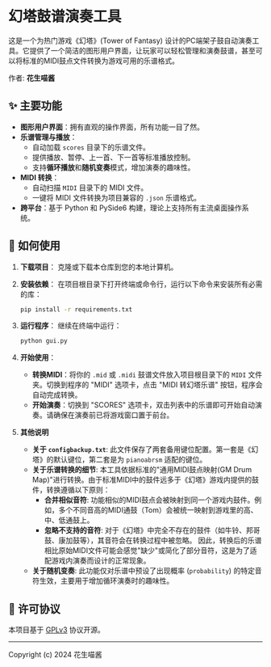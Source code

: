 # 幻塔鼓谱演奏工具

这是一个为热门游戏《幻塔》(Tower of Fantasy) 设计的PC端架子鼓自动演奏工具。它提供了一个简洁的图形用户界面，让玩家可以轻松管理和演奏鼓谱，甚至可以将标准的MIDI鼓点文件转换为游戏可用的乐谱格式。

作者: **花生喵酱**

## ✨ 主要功能

- **图形用户界面**：拥有直观的操作界面，所有功能一目了然。
- **乐谱管理与播放**：
  - 自动加载 `scores` 目录下的乐谱文件。
  - 提供播放、暂停、上一首、下一首等标准播放控制。
  - 支持**循环播放**和**随机变奏**模式，增加演奏的趣味性。
- **MIDI 转换**：
  - 自动扫描 `MIDI` 目录下的 MIDI 文件。
  - 一键将 MIDI 文件转换为项目兼容的 `.json` 乐谱格式。
- **跨平台**：基于 Python 和 PySide6 构建，理论上支持所有主流桌面操作系统。

## 🚀 如何使用

1.  **下载项目**：
    克隆或下载本仓库到您的本地计算机。

2.  **安装依赖**：
    在项目根目录下打开终端或命令行，运行以下命令来安装所有必需的库：
    ```bash
    pip install -r requirements.txt
    ```

3.  **运行程序**：
    继续在终端中运行：
    ```bash
    python gui.py
    ```

4.  **开始使用**：
    - **转换MIDI**：将你的 `.mid` 或 `.midi` 鼓谱文件放入项目根目录下的 `MIDI` 文件夹。切换到程序的 "MIDI" 选项卡，点击 "MIDI 转幻塔乐谱" 按钮，程序会自动完成转换。
    - **开始演奏**：切换到 "SCORES" 选项卡，双击列表中的乐谱即可开始自动演奏。请确保在演奏前已将游戏窗口置于前台。


5. **其他说明**
    - **关于 `configbackup.txt`**: 此文件保存了两套备用键位配置。第一套是《幻塔》的默认键位，第二套是为 `pianoabrsm` 适配的键位。
    - **关于乐谱转换的细节**: 
        本工具依据标准的"通用MIDI鼓点映射(GM Drum Map)"进行转换。由于标准MIDI中的鼓件远多于《幻塔》游戏内提供的鼓件，转换遵循以下原则：
        - **合并相似音符**: 功能相似的MIDI鼓点会被映射到同一个游戏内鼓件。例如，多个不同音高的MIDI通鼓（Tom）会被统一映射到游戏里的高、中、低通鼓上。
        - **忽略不支持的音符**: 对于《幻塔》中完全不存在的鼓件（如牛铃、邦哥鼓、康加鼓等），其音符会在转换过程中被忽略。
        因此，转换后的乐谱相比原始MIDI文件可能会感觉"缺少"或简化了部分音符，这是为了适配游戏内演奏而设计的正常现象。
    - **关于随机变奏**: 此功能仅对乐谱中预设了出现概率 (`probability`) 的特定音符生效，主要用于增加循环演奏时的趣味性。

## 📝 许可协议

本项目基于 [GPLv3](LICENSE) 协议开源。

---

Copyright (c) 2024 花生喵酱 